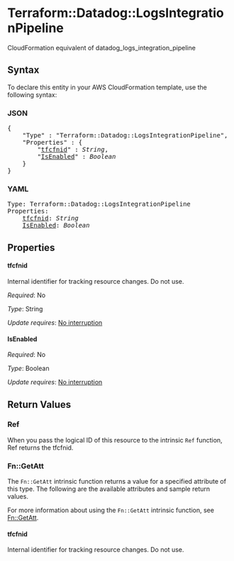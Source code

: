 # Terraform::Datadog::LogsIntegrationPipeline

CloudFormation equivalent of datadog_logs_integration_pipeline

## Syntax

To declare this entity in your AWS CloudFormation template, use the following syntax:

### JSON

<pre>
{
    "Type" : "Terraform::Datadog::LogsIntegrationPipeline",
    "Properties" : {
        "<a href="#tfcfnid" title="tfcfnid">tfcfnid</a>" : <i>String</i>,
        "<a href="#isenabled" title="IsEnabled">IsEnabled</a>" : <i>Boolean</i>
    }
}
</pre>

### YAML

<pre>
Type: Terraform::Datadog::LogsIntegrationPipeline
Properties:
    <a href="#tfcfnid" title="tfcfnid">tfcfnid</a>: <i>String</i>
    <a href="#isenabled" title="IsEnabled">IsEnabled</a>: <i>Boolean</i>
</pre>

## Properties

#### tfcfnid

Internal identifier for tracking resource changes. Do not use.

_Required_: No

_Type_: String

_Update requires_: [No interruption](https://docs.aws.amazon.com/AWSCloudFormation/latest/UserGuide/using-cfn-updating-stacks-update-behaviors.html#update-no-interrupt)

#### IsEnabled

_Required_: No

_Type_: Boolean

_Update requires_: [No interruption](https://docs.aws.amazon.com/AWSCloudFormation/latest/UserGuide/using-cfn-updating-stacks-update-behaviors.html#update-no-interrupt)

## Return Values

### Ref

When you pass the logical ID of this resource to the intrinsic `Ref` function, Ref returns the tfcfnid.

### Fn::GetAtt

The `Fn::GetAtt` intrinsic function returns a value for a specified attribute of this type. The following are the available attributes and sample return values.

For more information about using the `Fn::GetAtt` intrinsic function, see [Fn::GetAtt](https://docs.aws.amazon.com/AWSCloudFormation/latest/UserGuide/intrinsic-function-reference-getatt.html).

#### tfcfnid

Internal identifier for tracking resource changes. Do not use.

